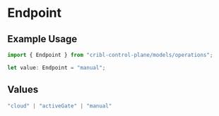 # Endpoint

## Example Usage

```typescript
import { Endpoint } from "cribl-control-plane/models/operations";

let value: Endpoint = "manual";
```

## Values

```typescript
"cloud" | "activeGate" | "manual"
```